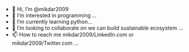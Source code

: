 - 👋 Hi, I’m @mikdar2009
- 👀 I’m interested in programming ...
- 🌱 I’m currently learning python...
- 💞️ I’m looking to collaborate on we can build sustainable ecosystem ...
- 📫 How to reach me mikdar2009/LinkedIn.com or mikdar2009/Twitter.com ...

<!---
mikdar2009/mikdar2009 is a ✨ special ✨ repository because its `README.md` (this file) appears on your GitHub profile.
You can click the Preview link to take a look at your changes.
--->
